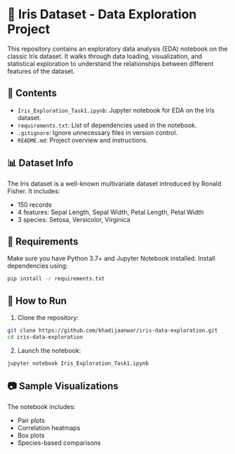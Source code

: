 # 🌸 Iris Dataset - Data Exploration Project

This repository contains an exploratory data analysis (EDA) notebook on the classic Iris dataset. It walks through data loading, visualization, and statistical exploration to understand the relationships between different features of the dataset.

## 📂 Contents

- `Iris_Exploration_Task1.ipynb`: Jupyter notebook for EDA on the Iris dataset.
- `requirements.txt`: List of dependencies used in the notebook.
- `.gitignore`: Ignore unnecessary files in version control.
- `README.md`: Project overview and instructions.

## 📊 Dataset Info

The Iris dataset is a well-known multivariate dataset introduced by Ronald Fisher. It includes:

- 150 records
- 4 features: Sepal Length, Sepal Width, Petal Length, Petal Width
- 3 species: Setosa, Versicolor, Virginica

## 📌 Requirements

Make sure you have Python 3.7+ and Jupyter Notebook installed. Install dependencies using:

```bash
pip install -r requirements.txt
```

## 🚀 How to Run

1. Clone the repository:
```bash
git clone https://github.com/khadijaanwar/iris-data-exploration.git
cd iris-data-exploration
```

2. Launch the notebook:
```bash
jupyter notebook Iris_Exploration_Task1.ipynb
```

## 📷 Sample Visualizations

The notebook includes:
- Pair plots
- Correlation heatmaps
- Box plots
- Species-based comparisons